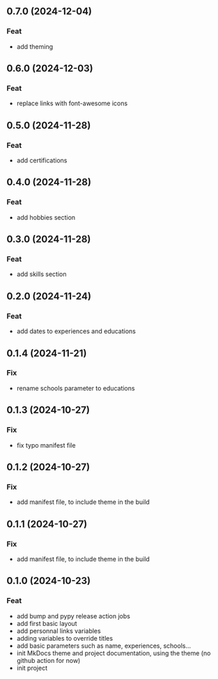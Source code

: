 ## 0.7.0 (2024-12-04)

### Feat

- add theming

## 0.6.0 (2024-12-03)

### Feat

- replace links with font-awesome icons

## 0.5.0 (2024-11-28)

### Feat

- add certifications

## 0.4.0 (2024-11-28)

### Feat

- add hobbies section

## 0.3.0 (2024-11-28)

### Feat

- add skills section

## 0.2.0 (2024-11-24)

### Feat

- add dates to experiences and educations

## 0.1.4 (2024-11-21)

### Fix

- rename schools parameter to educations

## 0.1.3 (2024-10-27)

### Fix

- fix typo manifest file

## 0.1.2 (2024-10-27)

### Fix

- add manifest file, to include theme in the build

## 0.1.1 (2024-10-27)

### Fix

- add manifest file, to include theme in the build

## 0.1.0 (2024-10-23)

### Feat

- add bump and pypy release action jobs
- add first basic layout
- add personnal links variables
- adding variables to override titles
- add basic parameters such as name, experiences, schools...
- init MkDocs theme and project documentation, using the theme (no github action for now)
- init project
